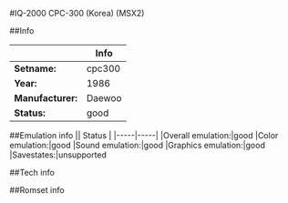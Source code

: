#IQ-2000 CPC-300 (Korea) (MSX2)

##Info

||Info|
|-----|-----|
|**Setname:**|cpc300
|**Year:**|1986
|**Manufacturer:**|Daewoo
|**Status:**|good

##Emulation info
|| Status |
|-----|-----|
|Overall emulation:|good
|Color emulation:|good
|Sound emulation:|good
|Graphics emulation:|good
|Savestates:|unsupported

##Tech info

##Romset info

<!--- START OF EDITED COMMENT DO NOT TOUCH TEXT ABOVE-->
